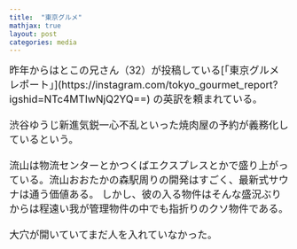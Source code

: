 ```yaml
---
title:  "東京グルメ"
mathjax: true
layout: post
categories: media
---
```

<span style="font-size:large">
  昨年からはとこの兄さん（32）が投稿している[「東京グルメレポート」](https://instagram.com/tokyo_gourmet_report?igshid=NTc4MTIwNjQ2YQ==) の英訳を頼まれている。　<br><br>
渋谷ゆうじ新進気鋭一心不乱といった焼肉屋の予約が義務化しているという。<br><br>
流山は物流センターとかつくばエクスプレスとかで盛り上がっている。流山おおたかの森駅周りの開発はすごく、最新式サウナは通う価値ある。
しかし、彼の入る物件はそんな盛況ぶりからは程遠い我が管理物件の中でも指折りのクソ物件である。<br><br>
大穴が開いていてまだ人を入れていなかった。
</span>
